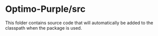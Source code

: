 # Optimo-Purple/src

This folder contains source code that will automatically be added to the classpath when
the package is used.
